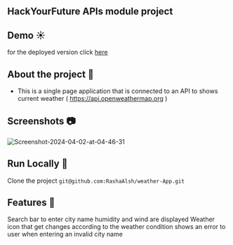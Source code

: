 

## HackYourFuture APIs module project 

## Demo :sunny:

for the deployed version click [here](https://rashaalsh.github.io/weather-App/) 

## About the project :star2:

 - This is a single page application that is connected to an API to shows current weather ( https://api.openweathermap.org )

##  Screenshots :camera:
<div>
<img src="https://i.ibb.co/ScyNFg5/Screenshot-2024-04-02-at-04-46-31.png" alt="Screenshot-2024-04-02-at-04-46-31" border="0">
</div>

## Run Locally :runner:
Clone the project
``` git@github.com:RashaAlsh/weather-App.git ```

 ## Features :dart: 
Search bar to enter city name 
humidity and wind are displayed 
Weather icon that get changes according to the weather condition
shows an error to user when entering an invalid city name
